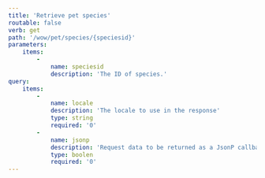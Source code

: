 ```yaml
---
title: 'Retrieve pet species'
routable: false
verb: get
path: '/wow/pet/species/{speciesid}'
parameters:
    items:
        -
            name: speciesid
            description: 'The ID of species.'
query:
    items:
        -
            name: locale
            description: 'The locale to use in the response'
            type: string
            required: '0'
        -
            name: jsonp
            description: 'Request data to be returned as a JsonP callback'
            type: boolen
            required: '0'
---
```


